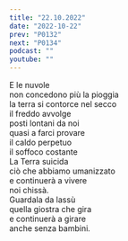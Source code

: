 ```yaml
---
title: "22.10.2022"
date: "2022-10-22"
prev: "P0132"
next: "P0134"
podcast: ""
youtube: ""
---
```


E le nuvole  
non concedono più la pioggia  
la terra si contorce nel secco  
il freddo avvolge  
posti lontani da noi  
quasi a farci provare  
il caldo perpetuo  
il soffoco costante  
La Terra suicida  
ciò che abbiamo umanizzato  
e continuerà a vivere  
noi chissà.  
Guardala da lassù  
quella giostra che gira  
e continuerà a girare  
anche senza bambini.
